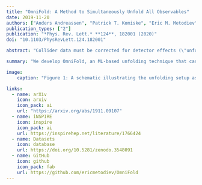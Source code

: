 ```yaml
---
title: "OmniFold: A Method to Simultaneously Unfold All Observables"
date: 2019-11-20
authors: ["Anders Andreassen", "Patrick T. Komiske", "Eric M. Metodiev", "Benjamin Nachman", "Jesse Thaler"]
publication_types: ["2"]
publication: "*Phys. Rev. Lett.* **124**, 182001 (2020)"
doi: "10.1103/PhysRevLett.124.182001"

abstract: "Collider data must be corrected for detector effects (\"unfolded\") to be compared with theoretical calculations and measurements from other experiments. Unfolding is traditionally done for individual, binned observables without including all information relevant for characterizing the detector response. We introduce OmniFold, an unfolding method that iteratively reweights a simulated dataset, using machine learning to capitalize on all available information. Our approach is unbinned, works for arbitrarily high-dimensional data, and naturally incorporates information from the full phase space. We illustrate this technique on a realistic jet substructure example from the Large Hadron Collider and compare it to standard binned unfolding methods. This new paradigm enables the simultaneous measurement of all observables, including those not yet invented at the time of the analysis."

summary: "We develop OmniFold, an ML-based unfolding technique that can incorporate full-phase-space information, works without binning, and can avoid choosing specific observables."

image:
    caption: "Figure 1: A schematic illustrating the unfolding setup as well as the OmniFold procedure. Step 1 reweights the simulated events to the data, and then these weights are transfered onto the generated (particle-level) events. Step 2 reweights the generated events with the weights coming from Step 1 to the same events with the weights from the previous Step 2. Repeating this procedure yields a maximum-likelihood estimate of the particle-level truth."

links:
  - name: arXiv
    icon: arxiv
    icon_pack: ai
    url: "https://arxiv.org/abs/1911.09107"
  - name: iNSPIRE
    icon: inspire
    icon_pack: ai
    url: https://inspirehep.net/literature/1766424
  - name: Datasets
    icon: database
    url: https://doi.org/10.5281/zenodo.3548091
  - name: GitHub
    icon: github
    icon_pack: fab
    url: https://github.com/ericmetodiev/OmniFold
---
```


